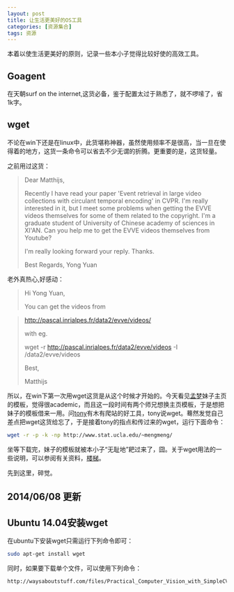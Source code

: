 ```yaml
---
layout: post
title: 让生活更美好的OS工具
categories: [资源集合]
tags: 资源
---
```


本着以使生活更美好的原则，记录一些本小子觉得比较好使的高效工具。

## Goagent

在天朝surf on the internet,这货必备，鉴于配置太过于熟悉了，就不啰嗦了，省1k字。

## wget

不论在win下还是在linux中，此货堪称神器，虽然使用频率不是很高，当一旦在使得着的地方，这货一条命令可以省去不少无谓的折腾。更重要的是，这货轻量。

之前用过这货：
>Dear Matthijs,
>
>Recently I have read your paper 'Event retrieval in large video collections with circulant temporal encoding' in CVPR. I'm really interested in it, but I meet some problems when getting the EVVE videos themselves for some of them related to the copyright. I'm a graduate student  of University of Chinese academy of sciences in XI'AN. Can you help me to get the EVVE videos themselves from Youtube?
>
>I'm really looking forward your reply. Thanks.
>
>Best Regards,
>Yong Yuan

老外真热心,好感动：
>Hi Yong Yuan,
>
>You can get the videos from

>http://pascal.inrialpes.fr/data2/evve/videos/
>
>with eg.
>
>wget -r http://pascal.inrialpes.fr/data2/evve/videos -I /data2/evve/videos
>
>Best,
>
>Matthijs

所以，在win下第一次用wget这货是从这个时候才开始的。今天看见[孟梦](http://www.stat.ucla.edu/~mengmeng/index.html)妹子主页的模板，觉得很academic，而且这一段时间有两个师兄想换主页模板，于是想把妹子的模板借来一用。问[tony](http://peqiu.com/)有木有爬站的好工具，tony说wget。蓦然发觉自己差点把wget这货给忘了，于是接着tony的指点和传过来的wget，运行下面命令：

```sh
wget -r -p -k -np http://www.stat.ucla.edu/~mengmeng/
```
坐等下载完，妹子的模板就被本小子“无耻地”耙过来了，囧。关于wget用法的一些说明，可以参阅有关资料，[楼梯](http://hi.baidu.com/xjtdy888/item/9ec3bbf57672f32d743c4c92)。

先到这里，碎觉。

## 2014/06/08 更新

## Ubuntu 14.04安装wget

在ubuntu下安装wget只需运行下列命令即可：

```sh
sudo apt-get install wget
```
同时，如果要下载单个文件，可以使用下列命令：

```sh
http://waysaboutstuff.com/files/Practical_Computer_Vision_with_SimpleCV.pdf
```
